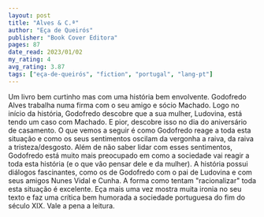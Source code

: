 ```yaml
---
layout: post
title: "Alves & C.ª"
author: "Eça de Queirós"
publisher: "Book Cover Editora"
pages: 87
date_read: 2023/01/02
my_rating: 4
avg_rating: 3.87
tags: ["eça-de-queirós", "fiction", "portugal", "lang-pt"]
---
```


Um livro bem curtinho mas com uma história bem envolvente. Godofredo Alves trabalha numa firma com o seu amigo e sócio Machado. Logo no início da história, Godofredo descobre que a sua mulher, Ludovina, está tendo um caso com Machado. E pior, descobre isso no dia do aniversário de casamento. O que vemos a seguir é como Godofredo reage a toda esta situação e como os seus sentimentos oscilam da vergonha a raiva, da raiva a tristeza/desgosto. Além de não saber lidar com esses sentimentos, Godofredo está muito mais preocupado em como a sociedade vai reagir a toda esta história (e o que vão pensar dele e da mulher). A história possui  diálogos fascinantes, como os de Godofredo com o pai de Ludovina e com seus amigos Nunes Vidal e Cunha. A forma como tentam "racionalizar" toda esta situação é excelente. Eça mais uma vez mostra muita ironia no seu texto e faz uma crítica bem humorada a sociedade portuguesa do fim do século XIX. Vale a pena a leitura.

